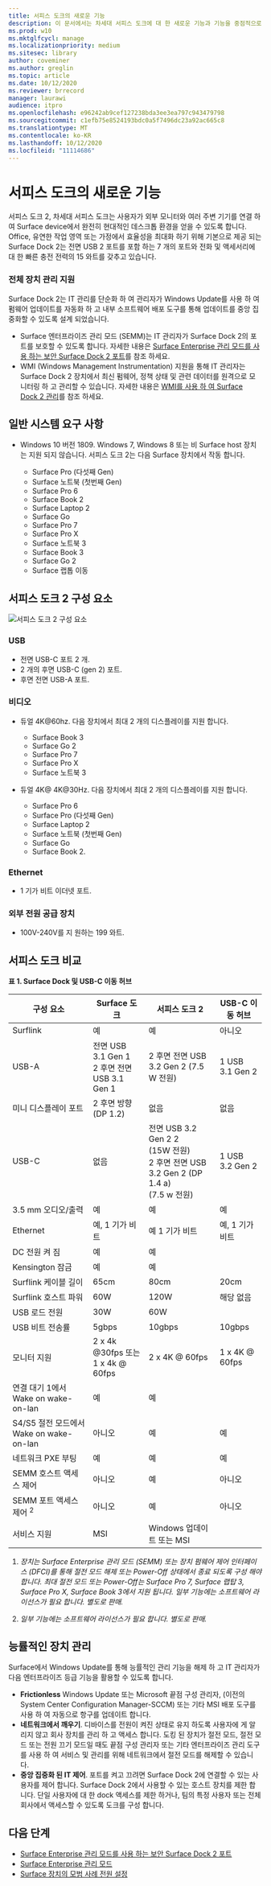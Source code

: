 ```yaml
---
title: 서피스 도크의 새로운 기능
description: 이 문서에서는 차세대 서피스 도크에 대 한 새로운 기능과 기능을 중점적으로 설명 합니다.
ms.prod: w10
ms.mktglfcycl: manage
ms.localizationpriority: medium
ms.sitesec: library
author: coveminer
ms.author: greglin
ms.topic: article
ms.date: 10/12/2020
ms.reviewer: brrecord
manager: laurawi
audience: itpro
ms.openlocfilehash: e96242ab9cef127238bda3ee3ea797c943479798
ms.sourcegitcommit: c1efb75e8524193bdc0a5f7496dc23a92ac665c8
ms.translationtype: MT
ms.contentlocale: ko-KR
ms.lasthandoff: 10/12/2020
ms.locfileid: "11114686"
---
```

# 서피스 도크의 새로운 기능 

서피스 도크 2, 차세대 서피스 도크는 사용자가 외부 모니터와 여러 주변 기기를 연결 하 여 Surface device에서 완전히 현대적인 데스크톱 환경을 얻을 수 있도록 합니다. Office, 유연한 작업 영역 또는 가정에서 효율성을 최대화 하기 위해 기본으로 제공 되는 Surface Dock 2는 전면 USB 2 포트를 포함 하는 7 개의 포트와 전화 및 액세서리에 대 한 빠른 충전 전력의 15 와트를 갖추고 있습니다. 

### 전체 장치 관리 지원

Surface Dock 2는 IT 관리를 단순화 하 여 관리자가 Windows Update를 사용 하 여 펌웨어 업데이트를 자동화 하 고 내부 소프트웨어 배포 도구를 통해 업데이트를 중앙 집중화할 수 있도록 설계 되었습니다.

- Surface 엔터프라이즈 관리 모드 (SEMM)는 IT 관리자가 Surface Dock 2의 포트를 보호할 수 있도록 합니다. 자세한 내용은 [Surface Enterprise 관리 모드를 사용 하는 보안 Surface Dock 2 포트](https://techcommunity.microsoft.com/t5/surface-it-pro-blog/secure-surface-dock-2-ports-with-surface-enterprise-management/ba-p/1418999)를 참조 하세요.
-  WMI (Windows Management Instrumentation) 지원을 통해 IT 관리자는 Surface Dock 2 장치에서 최신 펌웨어, 정책 상태 및 관련 데이터를 원격으로 모니터링 하 고 관리할 수 있습니다. 자세한 내용은 [WMI를 사용 하 여 Surface Dock 2 관리](surface-dock2-wmi.md)를 참조 하세요.

## 일반 시스템 요구 사항

- Windows 10 버전 1809. Windows 7, Windows 8 또는 비 Surface host 장치는 지원 되지 않습니다. 서피스 도크 2는 다음 Surface 장치에서 작동 합니다.

  - Surface Pro (다섯째 Gen)
  - Surface 노트북 (첫번째 Gen)
  - Surface Pro 6
  - Surface Book 2
  - Surface Laptop 2
  - Surface Go
  - Surface Pro 7
  - Surface Pro X 
  - Surface 노트북 3
  - Surface Book 3
  - Surface Go 2
  - Surface 랩톱 이동

## 서피스 도크 2 구성 요소

![서피스 도크 2 구성 요소](./images/surface-dock2.png)
 
### USB

- 전면 USB-C 포트 2 개.
- 2 개의 후면 USB-C (gen 2) 포트.
- 후면 전면 USB-A 포트. 

### 비디오
    
- 듀얼 4K@60hz. 다음 장치에서 최대 2 개의 디스플레이를 지원 합니다.

  - Surface Book 3
  - Surface Go 2
  - Surface Pro 7
  - Surface Pro X
  - Surface 노트북 3

- 듀얼 4K@ 4K@30Hz. 다음 장치에서 최대 2 개의 디스플레이를 지원 합니다.

  - Surface Pro 6
  - Surface Pro (다섯째 Gen)
  - Surface Laptop 2
  - Surface 노트북 (첫번째 Gen)
  - Surface Go
  - Surface Book 2.

### Ethernet

- 1 기가 비트 이더넷 포트. 

### 외부 전원 공급 장치

- 100V-240V를 지 원하는 199 와트.


## 서피스 도크 비교 

**표 1. Surface Dock 및 USB-C 이동 허브**


| 구성 요소                           | Surface 도크                                                | 서피스 도크 2                                                                                      | USB-C 이동 허브 |
| ----------------------------------- | ----------------------------------------------------------- | --------------------------------------------------------------------------------------------------- | ---------------- |
| Surflink                            | 예                                                         | 예                                                                                                 | 아니오               |
| USB-A                               | 전면 USB 3.1 Gen 1<br>2 후면 전면 USB 3.1 Gen 1 | 2 후면 전면 USB 3.2 Gen 2 (7.5 W 전원)                                                            | 1 USB 3.1 Gen 2  |
| 미니 디스플레이 포트                   | 2 후면 방향 (DP 1.2)                                       | 없음                                                                                                | 없음             |
| USB-C                               | 없음                                                        | 전면 USB 3.2 Gen 2 2<br>(15W 전원)<br>2 후면 전면 USB 3.2 Gen 2 (DP 1.4 a)<br>(7.5 w 전원) | 1 USB 3.2 Gen 2  |
| 3.5 mm 오디오/출력                 | 예                                                         | 예                                                                                                 | 예              |
| Ethernet                            | 예, 1 기가 비트                                              | 예 1 기가 비트                                                                                       | 예, 1 기가 비트   |
| DC 전원 켜 짐                         | 예                                                         | 예                                                                                                 |                  |
| Kensington 잠금                     | 예                                                         | 예                                                                                                 |                  |
| Surflink 케이블 길이               | 65cm                                                        | 80cm                                                                                                | 20cm             |
| Surflink 호스트 파워                 | 60W                                                         | 120W                                                                                                | 해당 없음              |
| USB 로드 전원                      | 30W                                                         | 60W                                                                                                 |                  |
| USB 비트 전송률                        | 5gbps                                                      | 10gbps                                                                                             | 10gbps          |
| 모니터 지원                     | 2 x 4k @30fps 또는<br>1 x 4k @ 60fps                         | 2 x 4K @ 60fps                                                                                      | 1 x 4K @ 60fps   |
| 연결 대기 1에서 Wake on wake-on-lan <sup></sup> | 예                                                         | 예                                                                                                 |                  |
| S4/S5 절전 모드에서 Wake on wake-on-lan  | 아니오                                                          | 예                                                                                                 |          예        |
| 네트워크 PXE 부팅                    | 예                                                         | 예                                                                                                 |        예          |
| SEMM 호스트 액세스 제어            | 아니오                                                          | 예                                                                                                 | 아니오               |
| SEMM 포트 액세스 제어 <sup> 2</sup>          | 아니오                                                          | 예                                                                                                 | 아니오               |
| 서비스 지원                   | MSI                                                         | Windows 업데이트 또는 MSI                                                                               |                  |

 



1. *장치는 Surface Enterprise 관리 모드 (SEMM) 또는 장치 펌웨어 제어 인터페이스 (DFCI)를 통해 절전 모드 해제 또는 Power-Off 상태에서 종료 되도록 구성 해야 합니다. 최대 절전 모드 또는 Power-Off는 Surface Pro 7, Surface 랩탑 3, Surface Pro X, Surface Book 3에서 지원 됩니다.  일부 기능에는 소프트웨어 라이선스가 필요 합니다. 별도로 판매.*

2. *일부 기능에는 소프트웨어 라이선스가 필요 합니다. 별도로 판매.*

## 능률적인 장치 관리

Surface에서 Windows Update를 통해 능률적인 관리 기능을 해제 하 고 IT 관리자가 다음 엔터프라이즈 등급 기능을 활용할 수 있도록 합니다.

- **Frictionless** Windows Update 또는 Microsoft 끝점 구성 관리자, (이전의 System Center Configuration Manager-SCCM) 또는 기타 MSI 배포 도구를 사용 하 여 자동으로 항구를 업데이트 합니다. 
- **네트워크에서 깨우기**. 디바이스를 전원이 켜진 상태로 유지 하도록 사용자에 게 알리지 않고 회사 장치를 관리 하 고 액세스 합니다. 도킹 된 장치가 절전 모드, 절전 모드 또는 전원 끄기 모드일 때도 끝점 구성 관리자 또는 기타 엔터프라이즈 관리 도구를 사용 하 여 서비스 및 관리를 위해 네트워크에서 절전 모드를 해제할 수 있습니다.
- **중앙 집중화 된 IT 제어**. 포트를 켜고 끄려면 Surface Dock 2에 연결할 수 있는 사용자를 제어 합니다. Surface Dock 2에서 사용할 수 있는 호스트 장치를 제한 합니다. 단일 사용자에 대 한 dock 액세스를 제한 하거나, 팀의 특정 사용자 또는 전체 회사에서 액세스할 수 있도록 도크를 구성 합니다.

## 다음 단계

- [Surface Enterprise 관리 모드를 사용 하는 보안 Surface Dock 2 포트](https://techcommunity.microsoft.com/t5/surface-it-pro-blog/secure-surface-dock-2-ports-with-surface-enterprise-management/ba-p/1418999)
- [Surface Enterprise 관리 모드](surface-enterprise-management-mode.md)
- [Surface 장치의 모범 사례 전원 설정](maintain-optimal-power-settings-on-Surface-devices.md)
